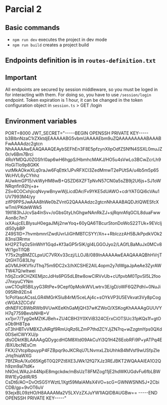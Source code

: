 # Parcial 2

## Basic commands

- `npm run dev` executes the project in dev mode
- `npm run build` creates a project build

## Endpoints definition is in `routes-definition.txt`

## Important

All endpoints are secured by session middleware, so you must be loged in for interacting with them. For doing so, you have to use `/session/login` endpoint. Token expiration is 1 hour, it can be changed in the token configuration object in `session.ts` > GET /login

## Environment variables

PORT=8000
JWT_SECRET="-----BEGIN OPENSSH PRIVATE KEY-----
b3BlbnNzaC1rZXktdjEAAAAABG5vbmUAAAAEbm9uZQAAAAAAAAABAAABFwAAAAdzc2gtcn
NhAAAAAwEAAQAAAQEAybSEFhEn3F8E5pfzynXllpOdfZSNfN4SSXL0muJZ0r/v6Bm7Brci
4RoYMDQJ0ZGSfrI0ap6wH6hgpS/HbmhcMAKJ/HO5u4sVwLo3BCwZcrLh9HoGiTIo9p8GKK
vutMkAOkwXLq0raJw6FqEttk1JPvRFXCI3ZedMmwT2ePUtSA/u4b5m5p65WcHVL6yCYhhz
AUwkmGP15/vkWyHM8wB+QSZD6XZFTpNvN57CN0a5sZB9j2U6js+SJ1oWNRqnfin92hj+a+
ZSv4COCxhjicqNvywBnywWjLicdDAr/Fv9YKE5dUAWO+cdrYATGQi6cVAu1UV7993M4/yy
zifP9PPSJwAAA8hWe0bZVntG2QAAAAdzc2gtcnNhAAABAQDJtIQWESfcXwTml/PKdeWWk5
19lI183hJJcvSa4lnSv+/oGbsGtyLhGhgwNAnRkZJ+sjRqnrAfqGClL8duaFwwAon8c7m7
ixXAujcELBlysuH0egaJMij2nwYoq+60yQA6TBcurStonDoWoS22TUk+9EVcIjdl50ybBP
Z49S1ID+7hvmbmnrlZwdUvrIJiGHMBTCSYY/Xn++RbIczzAH5BJkPpdkVOk283nsI3Rrmx
kH2PZTqOz5InWhY1Gqd+Kf3aGP5r5lK/gI4LGGOJyo2/LAGfLBaMuJx0MCv8W/1goTl1QB
Y75x2tgBMZCLpxUC7VRXv33czj/LLOJ8/089InAAAAAwEAAQAAAQBhHVrjTQtGHTG83Lhy
aGVMJHKVfirJThq75m9DC2x3/hXCSHE2AIL4opm2y7dWgaJpAeAe3ZyrAWTW47Q/wltwei
h5tjZcx9CHZKEMjzcJdHs6PG5dLBtw8owClRVvUb+cUfpvbM0TpvSI5L2fooJ7nxyuCYNm
uwC1OqR5BILyyG3RtPe+9Cepf0pMolkWVLwtrv3E/gD/oWF6QZPdhl+0NuJi095Rh92En4
1cPoYascACssLGR4MGrK5lu84rM/5ceLAj4c+sOYkVP3U5EVkvat3Vy8pCogcWGA3ZCCdV
dhNEFIC8WbRWb9VUwKEeKhGaMjQH37wKZWoO/XSKogKhAAAAgGUUVYH7q7759BevbNHB+V
xx1jvr7/TygQeMZtKJBeh+ZU4CBH3Y0XViB324CErxCiOTSUc31pKQs1f+gtOsOb9H8Tpa
oT3hHBTvVMBXZuNRgf9RmUqRz6LZmP7thdZCYJjZN7rq+wZzgtmYps0QXd0DSeICWYXU/p
dlsODktKBLAAAAgQDygcdHGM8Xtd09AkCuYi3Q1H4Z6EobRFi9P+yATPq4E/BXUbcNEsCm
FKX/2VtcplbpuypP4FZBpqr9oJKCRqU7LNvmxLZbUhhkB4MVsf9wUSfpZIeJrtq1hiaWXG
7BfZRoA/Xu065Kg6T0Q2PZt8XE3JWk12fQ7XJz3REJBKT2WQAAAIEA1O2Qh9zm9al7tdK+
hNOnLWAzJr44NpiE8mgckdw/mBsUzT8FMZog11jE2hdWKUGdvFu6fbLBWRW1EyQdilR/R5
CsDt6/AO+DvOtSG5YWztL1Xgt59MaIAMsX4VO+scG+GWNWSNN5J+2CbiCDB/gp+9vOT6uV
93ejxBL09zHO/H8AAAAMa2V5LXVzZXJuYW1lAQIDBAUGBw==
-----END OPENSSH PRIVATE KEY-----"
